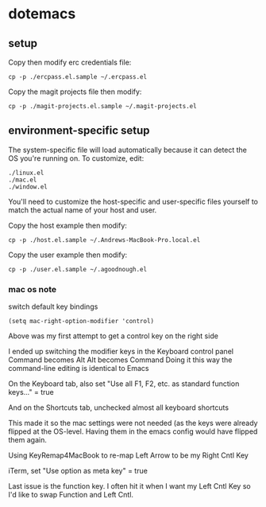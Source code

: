 # dotemacs #

## setup ##

Copy then modify erc credentials file:

    cp -p ./ercpass.el.sample ~/.ercpass.el

Copy the magit projects file then modify:

    cp -p ./magit-projects.el.sample ~/.magit-projects.el

## environment-specific setup ##

The system-specific file will load automatically because it can detect
the OS you're running on. To customize, edit:

    ./linux.el
    ./mac.el
    ./window.el

You'll need to customize the host-specific and user-specific files
yourself to match the actual name of your host and user.

Copy the host example then modify:

    cp -p ./host.el.sample ~/.Andrews-MacBook-Pro.local.el

Copy the user example then modify:

    cp -p ./user.el.sample ~/.agoodnough.el

### mac os note ###

switch default key bindings

    (setq mac-right-option-modifier 'control)

Above was my first attempt to get a control key on the right side

I ended up switching the modifier keys in the Keyboard control panel
Command becomes Alt
Alt becomes Command
Doing it this way the command-line editing is identical to Emacs

On the Keyboard tab, also set "Use all F1, F2, etc. as standard function keys..." = true

And on the Shortcuts tab, unchecked almost all keyboard shortcuts

This made it so the mac settings were not needed (as the keys were
already flipped at the OS-level. Having them in the emacs config
would have flipped them again.

Using KeyRemap4MacBook to re-map Left Arrow to be my Right Cntl Key

iTerm, set "Use option as meta key" = true

Last issue is the function key. I often hit it when I want my Left Cntl Key so I'd like to swap Function and Left Cntl.
